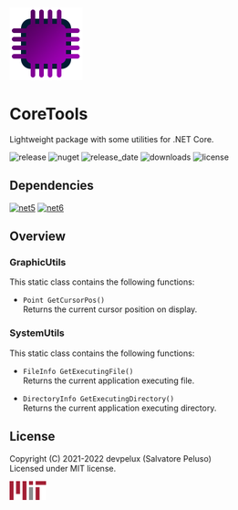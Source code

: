 ![icon](https://raw.githubusercontent.com/devpelux/coretools/1.0.1/Assets/Icon.png)

# CoreTools

Lightweight package with some utilities for .NET Core.

![release](https://img.shields.io/github/v/release/devpelux/coretools?sort=semver)
![nuget](https://img.shields.io/nuget/v/coretools)
![release_date](https://img.shields.io/github/release-date/devpelux/coretools)
![downloads](https://img.shields.io/nuget/dt/coretools)
![license](https://img.shields.io/github/license/devpelux/coretools)

## Dependencies

[![net5](https://img.shields.io/badge/.NET-v5.0-blue)](https://docs.microsoft.com/dotnet)
[![net6](https://img.shields.io/badge/.NET-v6.0-blue)](https://docs.microsoft.com/dotnet)

## Overview

### GraphicUtils

This static class contains the following functions:

- `Point GetCursorPos()`  
Returns the current cursor position on display.

### SystemUtils

This static class contains the following functions:

- `FileInfo GetExecutingFile()`  
Returns the current application executing file.

- `DirectoryInfo GetExecutingDirectory()`  
Returns the current application executing directory.

## License
Copyright (C) 2021-2022 devpelux (Salvatore Peluso)  
Licensed under MIT license.

[![mit](https://raw.githubusercontent.com/devpelux/coretools/main/Assets/Mit.png)](https://github.com/devpelux/coretools/blob/1.0.1/LICENSE)
